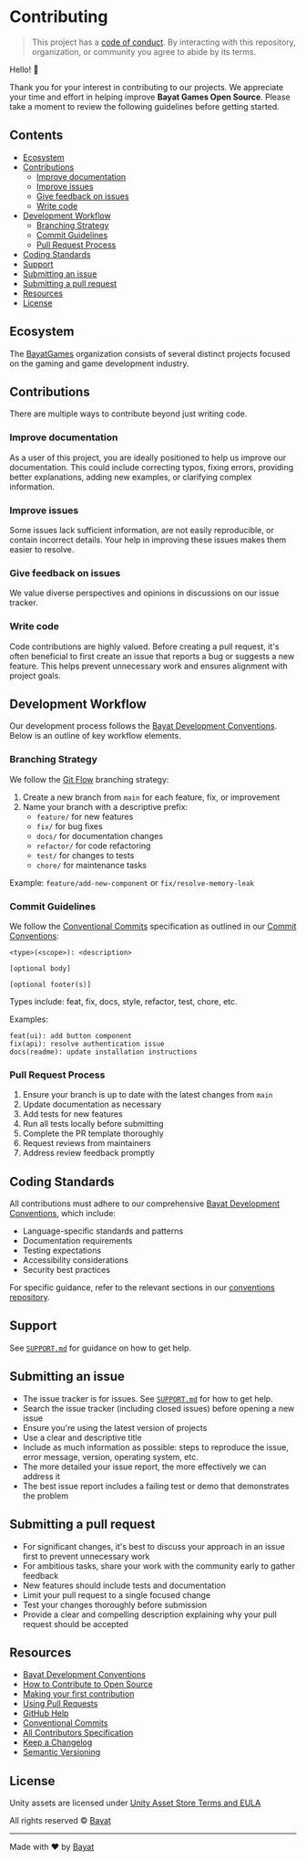# Contributing

> This project has a [code of conduct][coc].
> By interacting with this repository, organization, or community you agree to
> abide by its terms.

Hello! 👋

Thank you for your interest in contributing to our projects. We appreciate your time and effort in helping improve **Bayat Games Open Source**. Please take a moment to review the following guidelines before getting started.

## Contents

* [Ecosystem](#ecosystem)
* [Contributions](#contributions)
  * [Improve documentation](#improve-documentation)
  * [Improve issues](#improve-issues)
  * [Give feedback on issues](#give-feedback-on-issues)
  * [Write code](#write-code)
* [Development Workflow](#development-workflow)
  * [Branching Strategy](#branching-strategy)
  * [Commit Guidelines](#commit-guidelines)
  * [Pull Request Process](#pull-request-process)
* [Coding Standards](#coding-standards)
* [Support](#support)
* [Submitting an issue](#submitting-an-issue)
* [Submitting a pull request](#submitting-a-pull-request)
* [Resources](#resources)
* [License](#license)

## Ecosystem

The [BayatGames][bayatgames] organization consists of several distinct projects focused on the gaming and game development industry.

## Contributions

There are multiple ways to contribute beyond just writing code.

### Improve documentation

As a user of this project, you are ideally positioned to help us improve our documentation. This could include correcting typos, fixing errors, providing better explanations, adding new examples, or clarifying complex information.

### Improve issues

Some issues lack sufficient information, are not easily reproducible, or contain incorrect details. Your help in improving these issues makes them easier to resolve.

### Give feedback on issues

We value diverse perspectives and opinions in discussions on our issue tracker.

### Write code

Code contributions are highly valued. Before creating a pull request, it's often beneficial to first create an issue that reports a bug or suggests a new feature. This helps prevent unnecessary work and ensures alignment with project goals.

## Development Workflow

Our development process follows the [Bayat Development Conventions](https://github.com/BayatGames/conventions). Below is an outline of key workflow elements.

### Branching Strategy

We follow the [Git Flow](https://github.com/BayatGames/conventions/blob/main/docs/git/flow.md) branching strategy:

1. Create a new branch from `main` for each feature, fix, or improvement
2. Name your branch with a descriptive prefix:
   * `feature/` for new features
   * `fix/` for bug fixes
   * `docs/` for documentation changes
   * `refactor/` for code refactoring
   * `test/` for changes to tests
   * `chore/` for maintenance tasks

Example: `feature/add-new-component` or `fix/resolve-memory-leak`

### Commit Guidelines

We follow the [Conventional Commits](https://www.conventionalcommits.org/) specification as outlined in our [Commit Conventions](https://github.com/BayatGames/conventions/blob/main/docs/git/commits.md):

```plaintext
<type>(<scope>): <description>

[optional body]

[optional footer(s)]
```

Types include: feat, fix, docs, style, refactor, test, chore, etc.

Examples:

```plaintext
feat(ui): add button component
fix(api): resolve authentication issue
docs(readme): update installation instructions
```

### Pull Request Process

1. Ensure your branch is up to date with the latest changes from `main`
2. Update documentation as necessary
3. Add tests for new features
4. Run all tests locally before submitting
5. Complete the PR template thoroughly
6. Request reviews from maintainers
7. Address review feedback promptly

## Coding Standards

All contributions must adhere to our comprehensive [Bayat Development Conventions](https://github.com/BayatGames/conventions), which include:

* Language-specific standards and patterns
* Documentation requirements
* Testing expectations
* Accessibility considerations
* Security best practices

For specific guidance, refer to the relevant sections in our [conventions repository](https://github.com/BayatGames/conventions).

## Support

See [`SUPPORT.md`][support] for guidance on how to get help.

## Submitting an issue

* The issue tracker is for issues.
    See [`SUPPORT.md`][support] for how to get help.
* Search the issue tracker (including closed issues) before opening a new
    issue
* Ensure you're using the latest version of projects
* Use a clear and descriptive title
* Include as much information as possible: steps to reproduce the issue,
    error message, version, operating system, etc.
* The more detailed your issue report, the more effectively we can address it
* The best issue report includes a failing test or demo that demonstrates the problem

## Submitting a pull request

* For significant changes, it's best to discuss your approach in an issue first to prevent unnecessary work
* For ambitious tasks, share your work with the community early to gather feedback
* New features should include tests and documentation
* Limit your pull request to a single focused change
* Test your changes thoroughly before submission
* Provide a clear and compelling description explaining why your pull request should be accepted

## Resources

* [Bayat Development Conventions](https://github.com/BayatGames/conventions)
* [How to Contribute to Open Source](https://opensource.guide/how-to-contribute/)
* [Making your first contribution](https://medium.com/@vadimdemedes/making-your-first-contribution-de6576ddb190)
* [Using Pull Requests](https://help.github.com/articles/about-pull-requests/)
* [GitHub Help](https://help.github.com)
* [Conventional Commits](https://www.conventionalcommits.org/)
* [All Contributors Specification](https://allcontributors.org/)
* [Keep a Changelog](https://keepachangelog.com/)
* [Semantic Versioning](https://semver.org/)

## License

Unity assets are licensed under [Unity Asset Store Terms and EULA][license]

All rights reserved © [Bayat][author]

---

Made with ❤️ by [Bayat][author]

<!-- Definitions -->

[license]: https://unity3d.com/legal/as_terms

[author]: https://bayat.io

[coc]: CODE_OF_CONDUCT.md

[bayatgames]: https://github.com/BayatGames

[support]: SUPPORT.md
